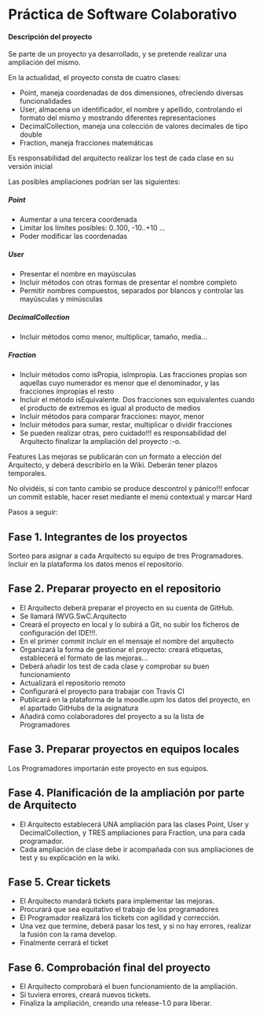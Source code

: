 # Práctica de Software Colaborativo
#### Descripción del proyecto
Se parte de un proyecto ya desarrollado, y se pretende realizar una ampliación del mismo.

En la actualidad, el proyecto consta de cuatro clases:

* Point, maneja coordenadas de dos dimensiones, ofreciendo diversas funcionalidades
* User, almacena un identificador, el nombre y apellido, controlando el formato del mismo y mostrando diferentes representaciones
* DecimalCollection, maneja una colección de valores decimales de tipo double
* Fraction, maneja fracciones matemáticas

Es responsabilidad del arquitecto realizar los test de cada clase en su versión inicial

Las posibles ampliaciones podrían ser las siguientes:

##### Point
* Aumentar a una tercera coordenada
* Limitar los límites posibles: 0..100, -10..+10 ...
* Poder modificar las coordenadas

##### User
* Presentar el nombre en mayúsculas
* Incluir métodos con otras formas de presentar el nombre completo
* Permitir nombres compuestos, separados por blancos y controlar las mayúsculas y minúsculas

##### DecimalCollection
* Incluir métodos como menor, multiplicar, tamaño, media...

##### Fraction
* Incluir métodos como isPropia, isImpropia. Las fracciones propias son aquellas cuyo numerador es menor que el denominador, y las fracciones impropias el resto
* Incluir el método isEquivalente. Dos fracciones son equivalentes cuando el producto de extremos es igual al producto de medios
* Incluir métodos para comparar fracciones: mayor, menor
* Incluir métodos para sumar, restar, multiplicar o dividir fracciones
* Se pueden realizar otras, pero cuidado!!! es responsabilidad del Arquitecto finalizar la ampliación del proyecto :-o.

Features
Las mejoras se publicarán con un formato a elección del Arquitecto, y deberá describirlo en la Wiki. Deberán tener plazos temporales.

No olvidéis, si con tanto cambio se produce descontrol y pánico!!! enfocar un commit estable, hacer reset mediante el menú contextual y marcar Hard

Pasos a seguir:

## Fase 1. Integrantes de los proyectos

Sorteo para asignar a cada Arquitecto su equipo de tres Programadores. Incluir en la plataforma los datos menos el repositorio.

## Fase 2. Preparar proyecto en el repositorio

* El Arquitecto deberá preparar el proyecto en su cuenta de GitHub.
* Se llamará IWVG.SwC.Arquitecto
* Creará el proyecto en local y lo subirá a Git, no subir los ficheros de configuración del IDE!!!. 
* En el primer commit incluir en el mensaje el nombre del arquitecto
* Organizará la forma de gestionar el proyecto: creará etiquetas, establecerá el formato de las mejoras...
* Deberá añadir los test de cada clase y comprobar su buen funcionamiento
* Actualizará el repositorio remoto
* Configurará el proyecto para trabajar con Travis CI
* Publicará en la plataforma de la moodle.upm los datos del proyecto, en el apartado GitHubs de la asignatura
* Añadirá como colaboradores del proyecto a su la lista de Programadores

## Fase 3. Preparar proyectos en equipos locales

Los Programadores importarán este proyecto en sus equipos.

## Fase 4. Planificación de la ampliación por parte de Arquitecto

* El Arquitecto establecerá UNA ampliación para las clases Point, User y DecimalCollection, y TRES ampliaciones para Fraction, una para cada programador. 
* Cada ampliación de clase debe ir acompañada con sus ampliaciones de test y su explicación en la wiki.

## Fase 5. Crear tickets

* El Arquitecto mandará tickets para implementar las mejoras. 
* Procurará que sea equitativo el trabajo de los programadores
* El Programador realizará los tickets con agilidad y corrección. 
* Una vez que termine, deberá pasar los test, y si no hay errores, realizar la fusión con la rama develop. 
* Finalmente cerrará el ticket

## Fase 6. Comprobación final del proyecto

* El Arquitecto comprobará el buen funcionamiento de la ampliación. 
* Si tuviera errores, creará nuevos tickets.
* Finaliza la ampliación, creando una release-1.0 para liberar.